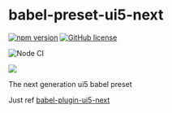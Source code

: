 # babel-preset-ui5-next

[![npm version](https://badge.fury.io/js/babel-preset-ui5-next.svg)](https://badge.fury.io/js/babel-preset-ui5-next)
[![GitHub license](https://img.shields.io/github/license/Soontao/babel-preset-ui5-next.svg)](https://github.com/Soontao/babel-preset-ui5-next/blob/master/LICENSE)

![Node CI](https://github.com/ui5-next/babel-preset-ui5-next/workflows/Node%20CI/badge.svg)


![](https://openui5.org/images/OpenUI5_new_big_side.png)

The next generation ui5 babel preset

Just ref [babel-plugin-ui5-next](https://github.com/ui5-next/babel-plugin-ui5-next)
